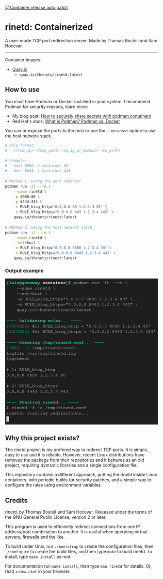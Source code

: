 [![Container release auto patch](https://github.com/thenets/rinted-container/actions/workflows/container-release-auto-patch.yml/badge.svg)](https://github.com/thenets/rinted-container/actions/workflows/container-release-auto-patch.yml)

# rinetd: Containerized

A user-mode TCP port redirection server. Made by Thomas Boutell and Sam Hocevar.

---

Container images:
- [Quay.io](https://quay.io/repository/thenets/rinetd)
  - `quay.io/thenets/rinetd:latest`

## How to use

You must have Podman or Docker installed in your system. I recommend Podman for security reasons, learn more:
- My blog post: [How to securely share secrets with podman containers](https://blog.thenets.org/how-to-securely-share-secrets-with-podman-containers/)
- Red Hat's docs: [What is Podman? Podman vs. Docker](https://www.redhat.com/en/topics/containers/what-is-podman#podman-vs-docker)

You can or expose the ports to the host or use the `--net=host` option to use the host network stack.

```bash
# Rule format:
#   <from_ip> <from_port> <to_ip_or_domain> <to_port>

# Example:
#   host 8080 -> container 80
#   host 8443 -> container 443

# Method 1: Using the port redirect
podman run -it --rm \
    --name rinetd \
    -p 8080:80 \
    -p 8443:443 \
    -e RULE_blog_http="0.0.0.0 80 1.2.3.4 80" \
    -e RULE_blog_https="0.0.0.0 443 1.2.3.4 443" \
    quay.io/thenets/rinetd:latest

# Method 2: Using the host network stack
podman run -it --rm \
    --name rinetd \
    --net=host \
    -e RULE_blog_http="0.0.0.0 8080 1.2.3.4 80" \
    -e RULE_blog_https="0.0.0.0 8443 1.2.3.4 443" \
    quay.io/thenets/rinetd:latest
```

### Output example

![Container example](./docs/container-example.png)

## Why this project exists?

The rinetd project is my prefered way to redirect TCP ports. It is simple, easy to use and it is reliable. However, recent Linux distributions have removed the package from their repositories and it behaves as an old project, requiring dymamic libraries and a single configuration file.

This repository contains a different approach, putting the rinetd inside Linux containers, with periodic builds for security patches, and a simple way to configure the rules using environment variables.

## Credits

rinetd, by Thomas Boutell and Sam Hocevar. Released under the terms
of the GNU General Public License, version 2 or later.

This program is used to efficiently redirect connections from one IP
address/port combination to another. It is useful when operating virtual
servers, firewalls and the like.

To build under Unix, run `./bootstrap` to create the configuration
files, then `./configure` to create the build files, and then type
`make` to build rinetd. To install, type `make install` as root.

For documentation run `make install`, then type `man rinetd` for
details. Or, read `index.html` in your browser.

